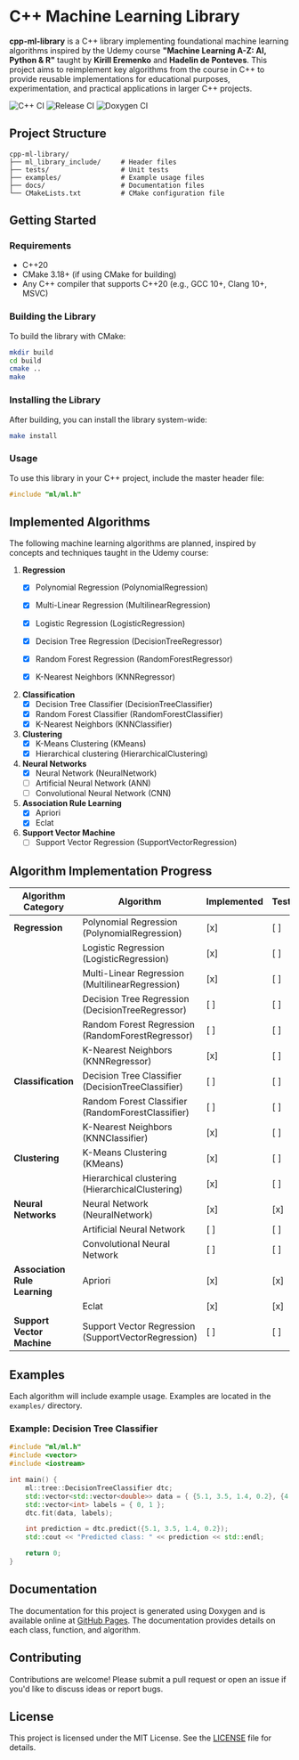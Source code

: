 # C++ Machine Learning Library

**cpp-ml-library** is a C++ library implementing foundational machine learning algorithms inspired by the Udemy course **"Machine Learning A-Z: AI, Python & R"** taught by **Kirill Eremenko** and **Hadelin de Ponteves**. This project aims to reimplement key algorithms from the course in C++ to provide reusable implementations for educational purposes, experimentation, and practical applications in larger C++ projects.

![C++ CI](https://github.com/jideoyelayo1/cpp-ml-library/actions/workflows/ci.yml/badge.svg)
![Release CI](https://github.com/jideoyelayo1/cpp-ml-library/actions/workflows/release.yml/badge.svg)
![Doxygen CI](https://github.com/jideoyelayo1/cpp-ml-library/actions/workflows/doxygen.yml/badge.svg)

## Project Structure

```plaintext
cpp-ml-library/
├── ml_library_include/     # Header files
├── tests/                  # Unit tests
├── examples/               # Example usage files
├── docs/                   # Documentation files
└── CMakeLists.txt          # CMake configuration file
```

## Getting Started

### Requirements

- C++20
- CMake 3.18+ (if using CMake for building)
- Any C++ compiler that supports C++20 (e.g., GCC 10+, Clang 10+, MSVC)

### Building the Library

To build the library with CMake:

```sh
mkdir build
cd build
cmake ..
make
```

### Installing the Library

After building, you can install the library system-wide:

```sh
make install
```

### Usage

To use this library in your C++ project, include the master header file:

```cpp
#include "ml/ml.h"
```

## Implemented Algorithms

The following machine learning algorithms are planned, inspired by concepts and techniques taught in the Udemy course:

1. **Regression**
   - [x] Polynomial Regression (PolynomialRegression)
   - [x] Multi-Linear Regression (MultilinearRegression)
   - [x] Logistic Regression (LogisticRegression)
   - [x] Decision Tree Regression (DecisionTreeRegressor)
   - [x] Random Forest Regression (RandomForestRegressor)
   - [x] K-Nearest Neighbors (KNNRegressor)


2. **Classification**
   - [x] Decision Tree Classifier (DecisionTreeClassifier)
   - [x] Random Forest Classifier (RandomForestClassifier)
   - [x] K-Nearest Neighbors (KNNClassifier)

3. **Clustering**
   - [x] K-Means Clustering (KMeans)
   - [x] Hierarchical clustering (HierarchicalClustering)

4. **Neural Networks**
   - [x] Neural Network (NeuralNetwork)
   - [ ] Artificial Neural Network (ANN)
   - [ ] Convolutional Neural Network (CNN)

5. **Association Rule Learning**
   - [x] Apriori
   - [x] Eclat

6. **Support Vector Machine**
   - [ ] Support Vector Regression (SupportVectorRegression)

## Algorithm Implementation Progress

| Algorithm Category       | Algorithm                    | Implemented | Tests | Examples |
|--------------------------|------------------------------|-------------|-------|----------|
| **Regression**           | Polynomial Regression (PolynomialRegression)        | [x]         | [ ]   | [x]      |
|                          | Logistic Regression (LogisticRegression)     | [x]         | [ ]   | [x]      |
|                          | Multi-Linear Regression (MultilinearRegression)      | [x]         | [ ]   | [x]      |
|                          | Decision Tree Regression (DecisionTreeRegressor)     | [ ]         | [ ]   | [ ]      |
|                          | Random Forest Regression (RandomForestRegressor)     | [ ]         | [ ]   | [ ]      |
|                          | K-Nearest Neighbors (KNNRegressor)          | [x]         | [ ]   | [ ]      |
| **Classification**       | Decision Tree Classifier (DecisionTreeClassifier)    | [ ]         | [ ]   | [ ]      |
|                          | Random Forest Classifier (RandomForestClassifier)    | [ ]         | [ ]   | [ ]      |
|                          | K-Nearest Neighbors (KNNClassifier)          | [x]         | [ ]   | [ ]      |
| **Clustering**           | K-Means Clustering (KMeans)           | [x]         | [ ]   | [ ]      |
|                          | Hierarchical clustering (HierarchicalClustering)          | [x]         | [ ]   | [ ]      |
| **Neural Networks**      | Neural Network (NeuralNetwork)          | [x]         | [x]   | [x]      |
|                          | Artificial Neural Network    | [ ]         | [ ]   | [ ]      |
|                          | Convolutional Neural Network | [ ]         | [ ]   | [ ]      |
| **Association Rule Learning** | Apriori                | [x]         | [x]   | [x]      |
|                          | Eclat                        | [x]         | [x]   | [x]      |
| **Support Vector Machine** | Support Vector Regression (SupportVectorRegression) | [ ]    | [ ]   | [ ]      |



## Examples

Each algorithm will include example usage. Examples are located in the `examples/` directory.

### Example: Decision Tree Classifier

```cpp
#include "ml/ml.h"
#include <vector>
#include <iostream>

int main() {
    ml::tree::DecisionTreeClassifier dtc;
    std::vector<std::vector<double>> data = { {5.1, 3.5, 1.4, 0.2}, {4.9, 3.0, 1.4, 0.2} };
    std::vector<int> labels = { 0, 1 };
    dtc.fit(data, labels);

    int prediction = dtc.predict({5.1, 3.5, 1.4, 0.2});
    std::cout << "Predicted class: " << prediction << std::endl;

    return 0;
}
```

## Documentation

The documentation for this project is generated using Doxygen and is available online at [GitHub Pages](https://jideoyelayo1.github.io/cpp-ml-library/). The documentation provides details on each class, function, and algorithm.

## Contributing

Contributions are welcome! Please submit a pull request or open an issue if you'd like to discuss ideas or report bugs.

## License

This project is licensed under the MIT License. See the [LICENSE](LICENSE) file for details.
